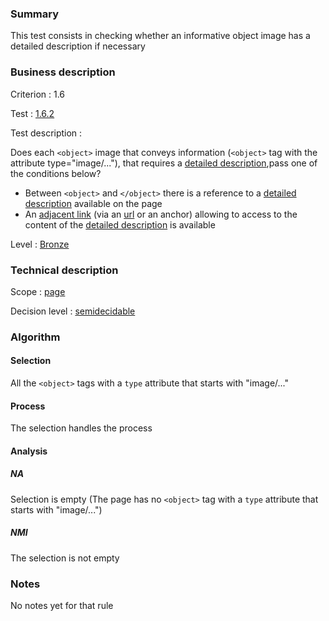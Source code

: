 ### Summary

This test consists in checking whether an informative object image has a detailed description if necessary

### Business description

Criterion : 1.6

Test : [1.6.2](http://www.accessiweb.org/index.php/accessiweb-22-english-version.html#test-1-6-2)

Test description :

Does each `<object>` image that conveys information (`<object>` tag with the attribute type="image/..."), that requires a [detailed description](http://www.braillenet.org/accessibilite/referentiel-aw21-en/glossaire.php#mDescDetaillee),pass one of the conditions below?

-   Between `<object>` and `</object>` there is a reference to a [detailed description](http://www.braillenet.org/accessibilite/referentiel-aw21-en/glossaire.php#mDescDetaillee) available on the page
-   An [adjacent link](http://www.braillenet.org/accessibilite/referentiel-aw21-en/glossaire.php#mLienAdj) (via an [url](http://www.braillenet.org/accessibilite/referentiel-aw21-en/glossaire.php#mUrl)
    or an anchor) allowing to access to the content of the [detailed description](http://www.braillenet.org/accessibilite/referentiel-aw21-en/glossaire.php#mDescDetaillee) is available

Level : [Bronze](/en/category/rules-design/accessiweb-11/level/bronze)

### Technical description

Scope : [page](/en/category/rules-design/accessiweb-11/scope/page)

Decision level :
[semidecidable](/en/category/rules-design/accessiweb-11/decision-level/semidecidable)

### Algorithm

#### Selection

All the `<object>` tags with a `type` attribute that starts with "image/..."

#### Process

The selection handles the process

#### Analysis

##### NA

Selection is empty (The page has no `<object>` tag with a `type` attribute that starts with "image/...")

##### NMI

The selection is not empty

### Notes

No notes yet for that rule
